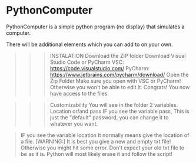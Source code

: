 # PythonComputer
PythonComputer is a simple python program (no display) that simulates a computer. 

There will be additional elements which you can add to on your own. 

>>>INSTALATION
>Download the ZIP folder
>Download Visual Studio Code or PyCharm
VSC: https://code.visualstudio.com/
PyCharm: https://www.jetbrains.com/pycharm/download/
>Open the Zip Folder
>Make sure you open with VSC or PyCharm! Otherwise you won't be able to edit it.
>Congrats! You now have access to the files.

>>>Customizability
You will see in the folder 2 variables.
Location or/and pass
>IF you see the variable pass,
This is just the "default" password, you can change it to whatever you want.

>IF you see the variable location
It normally means give the location of a file. 
[WARNING:] It is best you give a new and empty txt file! 
Otherwise you might hit some error. Don't expect your old txt file to be as it is.
Python will most likely erase it and follow the script!
